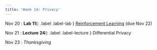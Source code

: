 ```yaml
---
title: 'Week 14: Privacy'
---
```


Nov 20
: **Lab 11**{: .label .label-lab } [Reinforcement Learning](https://data102.datahub.berkeley.edu/hub/user-redirect/git-pull?repo=https%3A%2F%2Fgithub.com%2Fds-102%2Ffa23-materials&urlpath=lab%2Ftree%2Ffa23-materials%2Flab%2Flab11%2Flab11.ipynb&branch=main) (due Nov 22)

Nov 21
: **Lecture 24**{: .label .label-lecture } Differential Privacy

Nov 23
: *Thanksgiving*